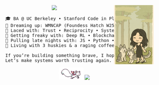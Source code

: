<div align="center">
<img src="https://raw.githubusercontent.com/samanthajyee/samanthajyee/main/Haus%20of%20Huskies.png" width="25%" align="right" />
<img src="https://readme-typing-svg.demolab.com?font=Inconsolata&weight=500&size=50&duration=4000&pause=300&color=A7A459&center=true&vCenter=true&multiline=true&repeat=false&random=false&width=1300&height=140&lines=Oh%2C+hi!+Let%E2%80%99s+skip+the+small+talk%2C+shall+we%3F;I%E2%80%99m+Sam%2C+a+self-taught+programmer+%E2%9C%BD" width="70%" />
<pre>
    🎓 BA @ UC Berkeley • Stanford Code in Place 2024 • UN Youth Delegate
    💫 Dreaming up: WMNCAP (Foundess Hatch W25) • AI Trading Bot • 2 iPhone Apps
    🧵 Laced with: Trust • Reciprocity • Systems thinking • Intentional design
    🫦 Getting freaky with: Deep RL • Blockchain • Smart contract architecture   
    🌙 Pulling late nights with: JS • Python • Solidity • VSCode • Pen & paper
    🐺 Living with 3 huskies & a raging coffee addiction (I do not sleep lol)<br>
    If you’re building something brave, I hope you don’t do it alone.
    Let’s make systems worth trusting again. With legacy, liquidity & love, S.
</pre>
<img src="https://raw.githubusercontent.com/samanthajyee/samanthajyee/refs/heads/main/Kyubey.gif" height="40" />
<img src="https://komarev.com/ghpvc/?username=samanthajyee&color=yellowgreen">
</div>
